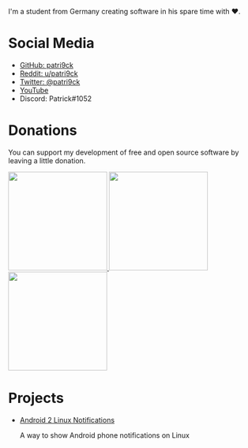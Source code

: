 I'm a student from Germany creating software in his spare time with ❤️.

# Social Media
- [GitHub: patri9ck](https://github.com/patri9ck)
- [Reddit: u/patri9ck](https://www.reddit.com/user/patri9ck)
- [Twitter: @patri9ck](https://twitter.com/patri9ck)
- [YouTube](https://www.youtube.com/channel/UCcF8MpcjvDxHW2XUps2jBvw)
- Discord: Patrick#1052

# Donations
You can support my development of free and open source software by leaving a little donation.

<p float="left">
  <a href="https://www.buymeacoffee.com/patri9ck">
    <img src="https://cdn.buymeacoffee.com/buttons/v2/default-yellow.png" width="200">
  </a>
  <a href="https://www.paypal.com/donate/?hosted_button_id=FWF2R4G69WJUY">
    <img src="https://www.paypalobjects.com/webstatic/de_DE/i/de-pp-logo-200px.png" width="200"/>
  </a>
  <a href="https://github.com/sponsors/patri9ck">
    <img src="https://github.githubassets.com/images/modules/logos_page/GitHub-Logo.png" width="200"/>
  </a>
</p>

# Projects
- [Android 2 Linux Notifications](a2ln/index.md)

  A way to show Android phone notifications on Linux
